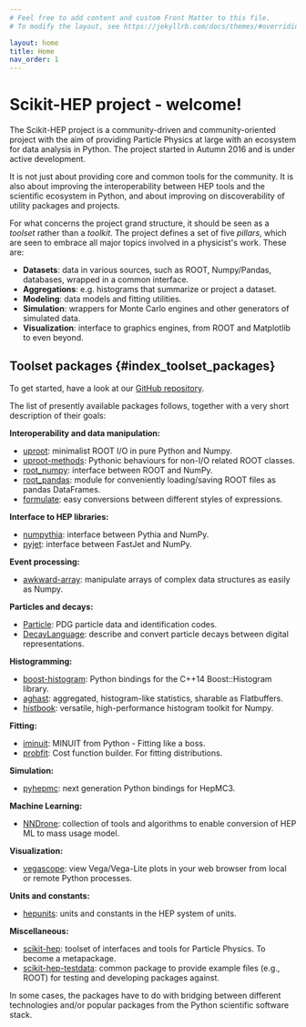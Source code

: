```yaml
---
# Feel free to add content and custom Front Matter to this file.
# To modify the layout, see https://jekyllrb.com/docs/themes/#overriding-theme-defaults

layout: home
title: Home
nav_order: 1
---
```


Scikit-HEP project - welcome!
=============================

The Scikit-HEP project is a community-driven and
community-oriented project with the aim of providing Particle Physics at
large with an ecosystem for data analysis in Python. The project started
in Autumn 2016 and is under active development.

It is not just about providing core and common tools for the community.
It is also about improving the interoperability between HEP tools and
the scientific ecosystem in Python, and about improving on
discoverability of utility packages and projects.

For what concerns the project grand structure, it should be seen as a
*toolset* rather than a *toolkit*. The project defines a set of five
*pillars*, which are seen to embrace all major topics involved in a
physicist\'s work. These are:

- **Datasets**: data in various sources, such as ROOT, Numpy/Pandas,
  databases, wrapped in a common interface.
- **Aggregations**: e.g. histograms that summarize or project a
  dataset.
- **Modeling**: data models and fitting utilities.
- **Simulation**: wrappers for Monte Carlo engines and other
  generators of simulated data.
- **Visualization**: interface to graphics engines, from ROOT and
  Matplotlib to even beyond.

Toolset packages {#index_toolset_packages}
----------------

To get started, have a look at our [GitHub repository][].


The list of presently available packages follows, together with a very
short description of their goals:

**Interoperability and data manipulation:**

-   [uproot](https://github.com/scikit-hep/uproot): minimalist ROOT I/O
    in pure Python and Numpy.
-   [uproot-methods](https://github.com/scikit-hep/uproot-methods):
    Pythonic behaviours for non-I/O related ROOT classes.
-   [root\_numpy](https://github.com/scikit-hep/root_numpy): interface
    between ROOT and NumPy.
-   [root\_pandas](https://github.com/scikit-hep/root_pandas): module
    for conveniently loading/saving ROOT files as pandas DataFrames.
-   [formulate](https://github.com/scikit-hep/formulate): easy
    conversions between different styles of expressions.

**Interface to HEP libraries:**

-   [numpythia](https://github.com/scikit-hep/numpythia): interface
    between Pythia and NumPy.
-   [pyjet](https://github.com/scikit-hep/pyjet): interface between
    FastJet and NumPy.

**Event processing:**

-   [awkward-array](https://github.com/scikit-hep/awkward-array):
    manipulate arrays of complex data structures as easily as Numpy.

**Particles and decays:**

-   [Particle](https://github.com/scikit-hep/particle): PDG particle
    data and identification codes.
-   [DecayLanguage](https://github.com/scikit-hep/decaylanguage):
    describe and convert particle decays between digital
    representations.

**Histogramming:**

-   [boost-histogram](https://github.com/scikit-hep/boost-histogram):
    Python bindings for the C++14 Boost::Histogram library.
-   [aghast](https://github.com/scikit-hep/aghast): aggregated,
    histogram-like statistics, sharable as Flatbuffers.
-   [histbook](https://github.com/scikit-hep/histbook): versatile,
    high-performance histogram toolkit for Numpy.

**Fitting:**

-   [iminuit](https://github.com/scikit-hep/iminuit): MINUIT from
    Python - Fitting like a boss.
-   [probfit](https://github.com/scikit-hep/probfit): Cost function
    builder. For fitting distributions.

**Simulation:**

-   [pyhepmc](https://github.com/scikit-hep/pyhepmc): next generation
    Python bindings for HepMC3.

**Machine Learning:**

-   [NNDrone](https://github.com/scikit-hep/NNDrone): collection of
    tools and algorithms to enable conversion of HEP ML to mass usage
    model.

**Visualization:**

-   [vegascope](https://github.com/scikit-hep/vegascope): view
    Vega/Vega-Lite plots in your web browser from local or remote Python
    processes.

**Units and constants:**

-   [hepunits](https://github.com/scikit-hep/hepunits): units and
    constants in the HEP system of units.

**Miscellaneous:**

-   [scikit-hep](https://github.com/scikit-hep/scikit-hep): toolset of
    interfaces and tools for Particle Physics. To become a metapackage.
-   [scikit-hep-testdata](https://github.com/scikit-hep/scikit-hep-testdata):
    common package to provide example files (e.g., ROOT) for testing and
    developing packages against.

In some cases, the packages have to do with bridging between different
technologies and/or popular packages from the Python scientific software
stack.

[GitHub repository]: https://github.com/scikit-hep/

